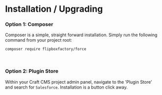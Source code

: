 # Installation / Upgrading

### Option 1: Composer
Composer is a simple, straight forward installation.  Simply run the following command from your project root:

```bash
composer require flipboxfactory/force
```

&nbsp;

### Option 2: Plugin Store
Within your Craft CMS project admin panel, navigate to the 'Plugin Store' and search for `Salesforce`.  Installation
is a button click away.

